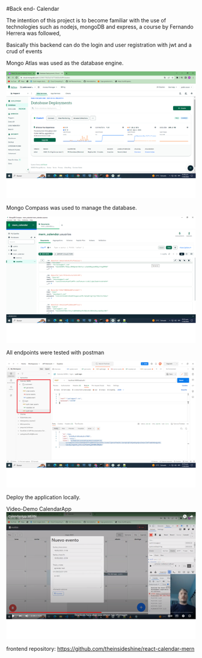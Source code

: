 #Back end- Calendar

The intention of this project is to become familiar with the use of technologies such as nodejs, mongoDB and express, a course by Fernando Herrera was followed, 


Basically this backend can do the login and user registration with jwt and a crud of events


Mongo Atlas was used as the database engine.

![](images/atlas.png)


Mongo Compass was used to manage the database.

![](images/mongodb.png)


All endpoints were tested with postman


![](images/postman.png)



Deploy the application locally.

Video-Demo CalendarApp
[![Demo CalendarApp](images/video-deploy.png)](https://www.youtube.com/watch?v=HH-HYL1hpBg)






frontend repository: https://github.com/theinsideshine/react-calendar-mern